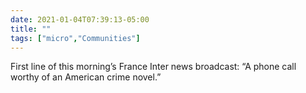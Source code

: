 ```yaml
---
date: 2021-01-04T07:39:13-05:00
title: ""
tags: ["micro","Communities"]
---
```

First line of this morning’s France Inter news broadcast: “A phone call worthy of an American crime novel.”
